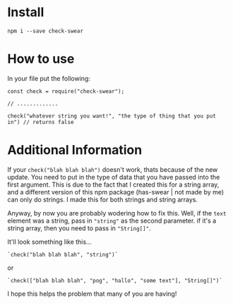 # Install

```
npm i --save check-swear

```

# How to use

In your file put the following:

```
const check = require("check-swear");

// .............

check("whatever string you want!", "the type of thing that you put in") // returns false
```

# Additional Information

If your `check("blah blah blah")` doesn't work, thats because of the new update.
You need to put in the type of data that you have passed into the first argument.
This is due to the fact that I created this for a string array, and a different version of this npm package (has-swear | not made by me) can only do strings. I made this for both strings and string arrays.

Anyway, by now you are probably wodering how to fix this. Well, if the `text` element was a string, pass in `"string"` as the second parameter. if it's a string array, then you need to pass in `"String[]"`.

It'll look something like this...

```
`check("blah blah blah", "string")`
```

or

```
`check(["blah blah blah", "pog", "hallo", "some text"], "String[]")`
```

I hope this helps the problem that many of you are having!
